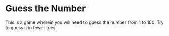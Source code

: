 # Guess the Number
This is a game wherein you will need to guess the number from 1 to 100.
Try to guess it in fewer tries.
